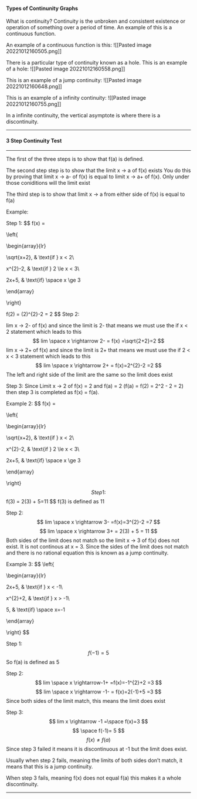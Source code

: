 

#### Types of Continunity Graphs

What is continuity? Continuity is the unbroken and consistent existence or operation of something over a period of time. An example of this is a continuous function. 

An example of a continuous function is this:
![[Pasted image 20221012160505.png]]

There is a particular type of continuity known as a hole. This is an example of a hole:
![[Pasted image 20221012160558.png]]

This is an example of a jump continuity:
![[Pasted image 20221012160648.png]]

This is an example of a infinity continuity:
![[Pasted image 20221012160755.png]]

In a infinite continuity, the vertical asymptote is where there is a discontinuity. 

--- 


#### 3 Step Continuity Test
---
The first of the three steps is to show that f(a) is defined.

The second step step is to show that the limit x → a of f(x) exists
	You do this by proving that limit x → a- of f(x) is equal to limit x → a+ of f(x). Only under those coniditions will the limit exist

The third step is to show that limit x → a from either side of f(x) is equal to f(a)

Example:

Step 1:
$$
f(x) =

\left\{

\begin{array}{lr}

\sqrt{x+2}, & \text{if } x < 2\\

x^{2}-2, & \text{if } 2 \le x < 3\\

2x+5, & \text{if} \space x \ge 3



\end{array}

\right\} 

$$
$$
f(2) = (2)^{2}-2 = 2
$$
Step 2:

lim x → 2- of f(x) and since the limit is 2- that means we must use the if x < 2 statement which leads to this $$
lim \space x \rightarrow 2- = f(x) =\sqrt{2+2}=2 
$$
lim x → 2+ of f(x) and since the limit is 2+ that means we must use the if 2 < x < 3 statement which leads to this $$
lim \space x \rightarrow 2+ = f(x)=2^{2}-2 =2 
$$
The left and right side of the limit are the same so the limit does exist

Step 3: Since Limit x → 2 of f(x) = 2 and f(a) = 2 (f(a) = f(2) = 2^2 - 2 = 2) then step 3 is completed as f(x) = f(a). 

Example 2:
$$
f(x) =

\left\{

\begin{array}{lr}

\sqrt{x+2}, & \text{if } x < 2\\

x^{2}-2, & \text{if } 2 \le x < 3\\

2x+5, & \text{if} \space x \ge 3



\end{array}

\right\}
$$
Step 1: 
$$
f(3) = 2(3) + 5=11
$$
f(3) is defined as 11

Step 2:
$$
lim \space x \rightarrow 3- =f(x)=3^{2}-2 =7  
$$
$$
lim \space x \rightarrow 3+ = 2(3) + 5 = 11
$$
Both sides of the limit does not match so the limit x → 3 of f(x) does not exist. It is not continous at x = 3. Since the sides of the limit does not match and there is no rational equation this is known as a jump continuity. 

Example 3:
$$
\left\{

\begin{array}{lr}

2x+5, & \text{if } x < -1\\

x^{2}+2, & \text{if } x > -1\\

5, & \text{if} \space x=-1



\end{array}

\right\}
$$

Step 1:
$$
f(-1)= 5
$$
So f(a) is defined as 5

Step 2:
$$
lim \space x \rightarrow-1+ =f(x)=-1^{2}+2 =3
$$
$$
lim \space x \rightarrow -1- = f(x)=2(-1)+5 =3
$$
Since both sides of the limit match, this means the limit does exist

Step 3:
$$
lim x \rightarrow -1 =\space f(x)=3 
$$
$$
\space f(-1)= 5
$$
$$
 f(x) \neq f(a)
$$
Since step 3 failed it means it is discontinuous at -1 but the limit does exist.

Usually when step 2 fails, meaning the limits of both sides don’t match, it means that this is a jump continuity.

When step 3 fails, meaning f(x) does not equal f(a) this makes it a whole discontinuity.

--- 

